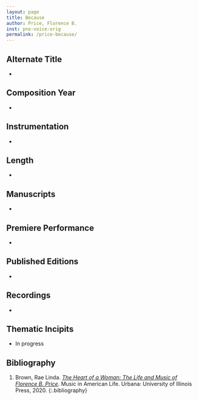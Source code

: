 ```yaml
---
layout: page
title: Because
author: Price, Florence B.
inst: pno-voice-orig
permalink: /price-because/
---
```


## Alternate Title
- 

## Composition Year
- 

## Instrumentation
- 

## Length
- 

## Manuscripts
- 

## Premiere Performance
- 

## Published Editions
- 

## Recordings
- 

## Thematic Incipits
- In progress

## Bibliography
1. Brown, Rae Linda. <a href="https://www.worldcat.org/title/1122800180" target="_blank">*The Heart of a Woman: The Life and Music of Florence B. Price*</a>. Music in American Life. Urbana: University of Illinois Press, 2020.
{:.bibliography}